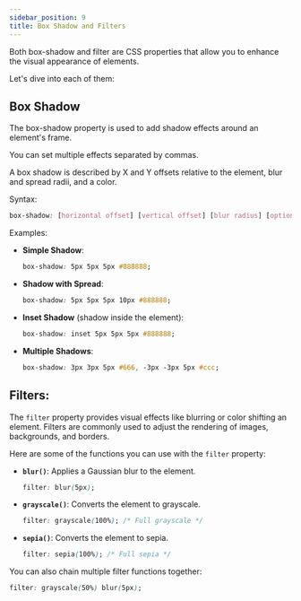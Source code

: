 ```yaml
---
sidebar_position: 9
title: Box Shadow and Filters
---
```


Both box-shadow and filter are CSS properties that allow you to enhance the visual appearance of elements.

Let's dive into each of them:

## Box Shadow

The box-shadow property is used to add shadow effects around an element's frame.

You can set multiple effects separated by commas. 

A box shadow is described by X and Y offsets relative to the element, blur and spread radii, and a color.

Syntax:
```css
box-shadow: [horizontal offset] [vertical offset] [blur radius] [optional spread radius] [color];
```

Examples:

- **Simple Shadow**:
  ```css
  box-shadow: 5px 5px 5px #888888;
  ```

- **Shadow with Spread**:
  ```css
  box-shadow: 5px 5px 5px 10px #888888;
  ```

- **Inset Shadow** (shadow inside the element):
  ```css
  box-shadow: inset 5px 5px 5px #888888;
  ```

- **Multiple Shadows**:
  ```css
  box-shadow: 3px 3px 5px #666, -3px -3px 5px #ccc;
  ```

## Filters:

The `filter` property provides visual effects like blurring or color shifting an element. Filters are commonly used to adjust the rendering of images, backgrounds, and borders.

Here are some of the functions you can use with the `filter` property:

- **`blur()`**: Applies a Gaussian blur to the element.
  ```css
  filter: blur(5px);
  ```

- **`grayscale()`**: Converts the element to grayscale.
  ```css
  filter: grayscale(100%); /* Full grayscale */
  ```

- **`sepia()`**: Converts the element to sepia.
  ```css
  filter: sepia(100%); /* Full sepia */
  ```

You can also chain multiple filter functions together:
```css
filter: grayscale(50%) blur(5px);
```



